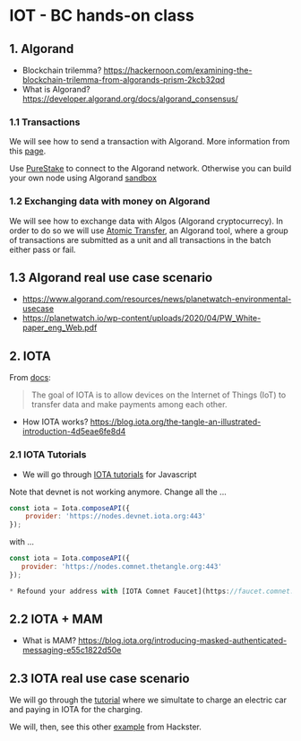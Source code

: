# IOT - BC hands-on class

## 1. Algorand

* Blockchain trilemma? https://hackernoon.com/examining-the-blockchain-trilemma-from-algorands-prism-2kcb32qd
* What is Algorand?  https://developer.algorand.org/docs/algorand_consensus/

### 1.1 Transactions 

We will see how to send a transaction with Algorand. More information from this [page](https://developer.algorand.org/docs/build-apps/hello_world/).

Use [PureStake](https://www.purestake.com/) to connect to the Algorand network. Otherwise you can build your own node using Algorand [sandbox](https://github.com/algorand/sandbox)

### 1.2 Exchanging data with money on Algorand

We will see how to exchange data with Algos (Algorand cryptocurrecy). In order to do so we will use [Atomic Transfer](https://developer.algorand.org/docs/features/atomic_transfers/), an Algorand tool, where a group of transactions are submitted as a unit and all transactions in the batch either pass or fail.

## 1.3 Algorand real use case scenario

* https://www.algorand.com/resources/news/planetwatch-environmental-usecase
* https://planetwatch.io/wp-content/uploads/2020/04/PW_White-paper_eng_Web.pdf

## 2. IOTA

From [docs](https://docs.iota.org/docs/getting-started/0.1/references/quickstart-dev-handbook#iota-and-the-internet-of-things):

> The goal of IOTA is to allow devices on the Internet of Things (IoT) to transfer data and make payments among each other.

* How IOTA works? https://blog.iota.org/the-tangle-an-illustrated-introduction-4d5eae6fe8d4

### 2.1 IOTA Tutorials

* We will go through [IOTA tutorials](https://docs.iota.org/docs/client-libraries/0.1/how-to-guides/js/get-started) for Javascript

Note that devnet is not working anymore. Change all the ...

``` javascript
const iota = Iota.composeAPI({
    provider: 'https://nodes.devnet.iota.org:443'
});
```

with ... 

``` javascript
const iota = Iota.composeAPI({
   provider: 'https://nodes.comnet.thetangle.org:443'
});

* Refound your address with [IOTA Comnet Faucet](https://faucet.comnet.einfachiota.de/#/)
```

## 2.2 IOTA + MAM

* What is MAM? https://blog.iota.org/introducing-masked-authenticated-messaging-e55c1822d50e

## 2.3 IOTA real use case scenario

We will go through the [tutorial](https://high-mobility.com/5LZy/blueprints/QYLJ/charging-payment-blueprint) where we simultate to charge an electric car and paying in IOTA for the charging.

We will, then, see this other [example](https://www.hackster.io/l3wi/pay-per-coffee-a6e55f) from Hackster.
